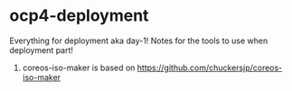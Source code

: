 # ocp4-deployment

Everything for deployment aka day-1!
Notes for the tools to use when deployment part!

1. coreos-iso-maker is based on https://github.com/chuckersjp/coreos-iso-maker